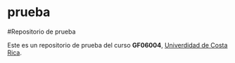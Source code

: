 # prueba
#Repositorio de prueba

Este es un repositorio de prueba del curso **GF06004**, [Univerdidad de Costa Rica](https://www.ucr.ac.cr/).
